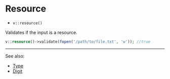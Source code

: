 # Resource

- `v::resource()`

Validates if the input is a resource.

```php
v::resource()->validate(fopen('/path/to/file.txt', 'w')); //true
```

***
See also:

  * [Type](Type.md)
  * [Digit](Digit.md)

